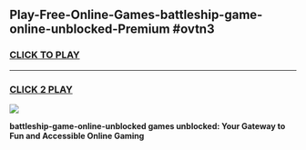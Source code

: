 
## Play-Free-Online-Games-battleship-game-online-unblocked-Premium #ovtn3
<h3>
<a href="https://premium.freeplayer.one?title=battleship-game-online-unblocked&ref=8M">CLICK TO PLAY</a></h3>
<hr>

<h3>
<a href="https://premium.freeplayer.one?title=battleship-game-online-unblocked&ref=8M">CLICK 2 PLAY</a>
  
</h3>

<a href="https://premium.freeplayer.one?title=battleship-game-online-unblocked&ref=8M"><img src="https://clearcache.store/games.png"></a>


**battleship-game-online-unblocked games unblocked: Your Gateway to Fun and Accessible Online Gaming**
